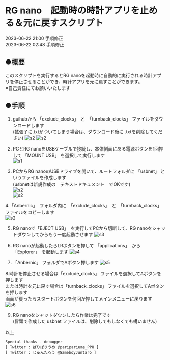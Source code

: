 # RG nano　起動時の時計アプリを止める＆元に戻すスクリプト  
2023-06-22 21:00 手順修正  
2023-06-22 02:48 手順修正  

## ●概要  
このスクリプトを実行するとRG nanoを起動時に自動的に実行される時計アプリを停止させることができ、時計アプリを元に戻すことができます。  
※自己責任にてお願いいたします  

## ●手順  
  
1. guihubから 「exclude_clocks」　と　「turnback_clocks」 ファイルをダウンロードします  
(拡張子に.txtがついてしまう場合は、ダウンロード後に .txtを削除してください)
  ![s2](/asset/sc2.png)
  ![s2](/asset/sc3.png)

2. PCとRG nanoをUSBケーブルで接続し、本体側面にある電源ボタンを1回押して 「MOUNT USB」 を選択して実行します  
  ![s1](/asset/IMG_2218.jpeg)

3. PCからRG nanoのUSBドライブを開いて、ルートフォルダに 「usbnet」 というファイルを作成します  
(usbnetは新規作成の　テキストドキュメント　でOKです)  
  ![s2](/asset/sc4.png)  
  ![s2](/asset/sc5.png)  

4.「Anbernic」　フォルダ内に　「exclude_clocks」　と　「turnback_clocks」 ファイルをコピーします  
  ![s2](/asset/sc1.png)  
 
5. RG nanoで「EJECT USB」　を実行してPCから切断して、RG nanoをシャットダウンしてからもう一度起動させます
  ![s3](/asset/IMG_2219.jpeg)

6. RG nanoが起動したらLRボタンを押して 「applications」　から 「Explorer」　を起動します
  ![s4](/asset/IMG_2220.jpeg)

7. 「Anbernic」 フォルダでAボタン押します
  ![s5](/asset/IMG_2221.jpeg)

8.時計を停止させる場合は「exclude_clocks」 ファイルを選択してAボタンを押します  
または時計を元に戻す場合は「turnback_clocks」 ファイルを選択してAボタンを押します  
画面が戻ったらスタートボタンを何回か押してメインメニューに戻ります  
  ![s6](/asset/IMG_2222.jpeg)    
  
9. RG nanoをシャットダウンしたら作業は完了です  
(冒頭で作成した usbnet ファイルは、削除してもしなくても構いません)  

以上  

```
Special thanks - debugger
[ Twitter : ぱりぱりうめ @paripariume_PPU ]
[ Twitter : じゅんたろう @GameboyJuntaro ]
```
